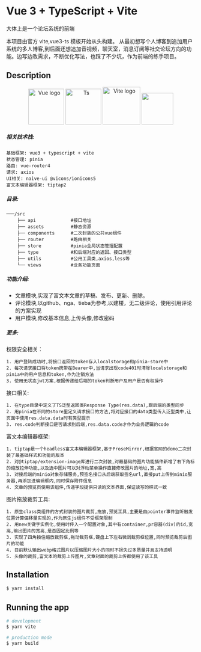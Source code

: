 # Vue 3 + TypeScript + Vite

大体上是一个论坛系统的前端

本项目由官方 vite,vue3-ts 模板开始从头构建。
从最初想写个人博客到追加用户系统的多人博客,到后面还想追加音视频，聊天室，消息订阅等社交论坛方向的功能。边写边改需求，不断优化写法，也踩了不少坑，作为前端的练手项目。

## Description

<p align="center">
<a href="https://vuejs.org" target="_blank" rel="noopener noreferrer"><img width="95" src="https://vuejs.org/images/logo.png" alt="Vue logo"></a>
<a href="https://github.com/microsoft/TypeScript" target="_blank" rel="noopener noreferrer"><img width="95" src="https://upload.wikimedia.org/wikipedia/commons/f/f5/Typescript.svg" alt="Ts"></a>
  <a href="https://npmjs.com/package/vite"><img width="100" src="https://vitejs.dev/logo.svg" alt="Vite logo"></a>
  <a href="https://github.com/tusen-ai/naive-ui">
   <img width="84px" src="https://naiveui.oss-cn-hongkong.aliyuncs.com/naivelogo.svg" />
  </a>
</p>

##### 相关技术栈:

    基础框架: vue3 + typescript + vite
    状态管理: pinia
    路由: vue-router4
    请求: axios
    UI相关: naive-ui @vicons/ionicons5
    富文本编辑器框架: tiptap2

##### 目录:

    ───/src
        ├── api             #接口地址
        ├── assets          #静态资源
        ├── components      #二次封装的公共vue组件
        ├── router          #路由相关
        ├── store           #pinia全局状态管理配置
        ├── type            #和后端对应的返回、接口类型
        ├── utils           #公用工具类,axios,less等
        └── views           #业务功能页面

##### 功能介绍:

* 文章模块,实现了富文本文章的草稿、发布、更新、删除。
* 评论模块,以github、nga、tieba为参考,以建楼，无二级评论，使用引用评论的方案实现
* 用户模块,修改基本信息,上传头像,修改密码

##### 更多:

权限安全相关：

    1. 用户登陆成功时,将接口返回的token存入localstorage和pinia-store中
    2. 每次请求接口将token携带在Bearer中,当请求出现code401时清除localstorage和pinia中的用户信息和token,作为注销方法
    3. 使用无状态jwt方案,根据传递给后端的token判断用户及用户是否有权操作

接口相关:

    1. 在type目录中定义了TS泛型返回类Response Type(res.data),跟后端的类型同步
    2. 用pinia在不同的store里定义请求接口的方法,将对应接口的data类型传入泛型类中,让页面中使用res.data.data时有类型提示
    3. res.code判断接口是否请求到后端,res.data.code才作为业务逻辑的code

富文本编辑器框架:

    1. tiptap是一个headless富文本编辑器框架,基于ProseMirror,根据官网的demo二次封装了最基础样式和功能的版本
    2. 对@tiptap/extension-image库进行二次封装,对最基础的图片功能插件新增了右下角标的缩放拉伸功能,以及选中图片可以对浮动菜单操作直接修改图片的地址,宽,高
    3. 对接后端的minio对象存储服务,预签名接口从后端获取签名url,直接put上传到minio服务器,再添加进编辑框内,同时保存附件信息
    4. 文章的预览页使用该组件,传递字段提供只读的文本界面,保证读写的样式一致

图片拖放裁剪工具:

    1. 原生class类组件的方式封装的图片裁剪,拖放,预览工具,主要是由pointer事件监听触发位置计算偏移量实现的,作为原生js组件不受框架限制
    2. 用new关键字实例化,使用时传入一个配置对象,其中有container,pr容器(div)的id,宽高,输出图片的宽高,是否固定比例等
    3. 实现了四角按住缩放裁剪框,拖动裁剪框,键盘上下左右微调裁剪框位置,同时预览裁剪后图片的功能
    4. 目前默认输出webp格式图片以压缩图片大小的同时不损失过多质量并且支持透明
    5. 头像的裁剪,富文本的裁剪上传图片,文章封面的裁剪上传都使用了该工具


## Installation

```bash
$ yarn install
```

## Running the app

```bash
# development
$ yarn vite

# production mode
$ yarn build
```
